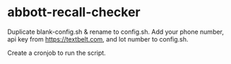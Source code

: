 # abbott-recall-checker
Duplicate blank-config.sh & rename to config.sh. Add your phone number, api key from https://textbelt.com, and lot number to config.sh.

Create a cronjob to run the script.
